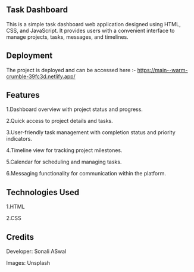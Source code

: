 <h2>Task Dashboard</h2>


This is a simple task dashboard web application designed using HTML, CSS, and JavaScript. It provides users with a convenient interface to manage projects, tasks, messages, and timelines.


<h2>Deployment </h2>

The project is deployed and can be accessed here :- https://main--warm-crumble-39fc3d.netlify.app/


<h2>Features</h2>


1.Dashboard overview with project status and progress.


2.Quick access to project details and tasks.


3.User-friendly task management with completion status and priority indicators.


4.Timeline view for tracking project milestones.


5.Calendar for scheduling and managing tasks.


6.Messaging functionality for communication within the platform.


<h2>Technologies Used</h2>
1.HTML


2.CSS


<h2>Credits</h2>


Developer: Sonali ASwal


Images: Unsplash



